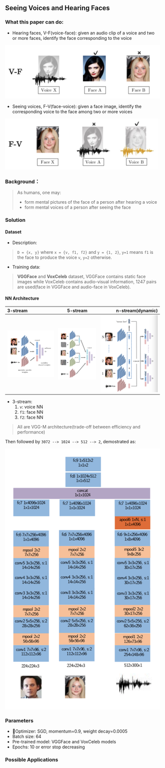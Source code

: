 ## Seeing Voices and Hearing Faces

### What this paper can do:

- Hearing faces, V-F(voice-face): given an audio clip of a voice and two or more faces, identify the face corresponding to the voice

![](hearing-faces.jpg)

- Seeing voices, F-V(face-voice): given a face image, identify the corresponding voice to the face among two or more voices

![](seeing-voices.jpg)

### Background：

> As humans, one may:
> 
> - form mental pictures of the face of a person after hearing a voice
> - form mental voices of a person after seeing the face 

### Solution

#### Dataset

- Description:
> `D = {x, y}` where `x = {v, f1, f2}` and `y = {1, 2}`, `y=1` means `f1` is the face to produce the voice `v`, `y=2` otherwise.

- Training data:
> **VGGFace** and **VoxCeleb** dataset, VGGFace contains static face images while VoxCeleb contains audio-visual information, 1247 pairs are used(face in VGGFace and audio-face in VoxCeleb).

#### NN Architecture

|3-stream|5-stream|n-stream(dynamic)|
|:---|:---:|---:|
|![](3-stream.jpg)|![](5-stream.jpg)|![](n-stream.jpg)|

- 3-stream:
    1. `v`: voice NN
    2. `f1`: face NN
    3. `f2`: face NN

> All are VGG-M architecture(trade-off between efficiency and performance)

Then followed by `3072 --> 1024 --> 512 --> 2`, demostrated as:

![](3-stream-NN-details.png)

### Parameters

- Optimizer: SGD, momentum=0.9, weight decay=0.0005
- Batch size: 64
- Pre-trained model: VGGFace and VoxCeleb models
- Epochs: 10 or error stop decreasing

### Possible Applications
